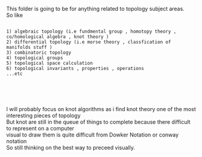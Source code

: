 This folder is going to be for anything related to topology subject areas.
<br>
So like
<pre>
<code>
1) algebraic topology (i.e fundmental group , homotopy theory , co/homological algebra , knot theory )
2) differential topology (i.e morse theory , classfication of manifolds stuff )
3) combinatoric topology 
4) topological groups
5) topological space calculation
6) topological invariants , properties , operations 
...etc

</code>
</pre>
<br>
<br>
I will probably focus on knot algorithms as i find knot theory one of the most interesting pieces of topology
<br>
But knot are still in the queue of things to complete because there difficult to represent on a computer
<br>
visual to draw them is quite difficult from Dowker Notation or conway notation 
<br>
So still thinking on the best way to preceed visually.
